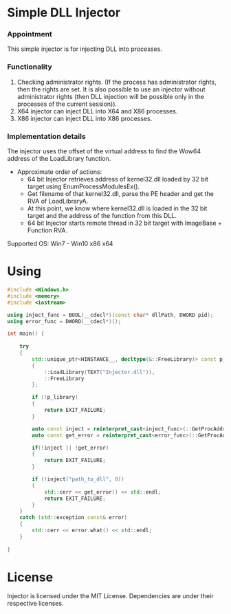 # Simple DLL Injector

### Appointment
This simple injector is for injecting DLL into processes.

###  Functionality
1. Checking administrator rights. (If the process has administrator rights, then the rights are set. It is also possible to use an injector without administrator rights (then DLL injection will be possible only in the processes of the current session)).
2. X64 injector can inject DLL into X64 and X86 processes.
3. X86 injector can inject DLL into X86 processes.

###  Implementation details
The injector uses the offset of the virtual address to find the Wow64 address of the LoadLibrary function.<br>
-   Approximate order of actions:  
    -   64 bit Injector retrieves address of kernel32.dll loaded by 32 bit target using EnumProcessModulesEx().
    -   Get filename of that kernel32.dll, parse the PE header and get the RVA of LoadLibraryA.
    -   At this point, we know where kernel32.dll is loaded in the 32 bit target and the address of the function from this DLL.
    -   64 bit Injector starts remote thread in 32 bit target with ImageBase + Function RVA.
    
Supported OS: Win7 - Win10 x86 x64

# Using

``` c++
#include <Windows.h>
#include <memory>
#include <iostream>

using inject_func = BOOL(__cdecl*)(const char* dllPath, DWORD pid);
using error_func = DWORD(__cdecl*)();

int main() {
	
	try
	{
		std::unique_ptr<HINSTANCE__, decltype(&::FreeLibrary)> const p_library
		{
			::LoadLibrary(TEXT("Injector.dll")),
			::FreeLibrary
		};

		if (!p_library)
		{
			return EXIT_FAILURE;
		}

		auto const inject = reinterpret_cast<inject_func>(::GetProcAddress(p_library.get(), "inject"));
		auto const get_error = reinterpret_cast<error_func>(::GetProcAddress(p_library.get(), "getError"));

		if(!inject || !get_error)
		{
			return EXIT_FAILURE;
		}

		if (!inject("path_to_dll", 0))
		{
			std::cerr << get_error() << std::endl;
			return EXIT_FAILURE;
		}
	}
	catch (std::exception const& error)
	{
		std::cerr << error.what() << std::endl;
	}
	
}


```


# License
Injector is licensed under the MIT License. Dependencies are under their respective licenses.
